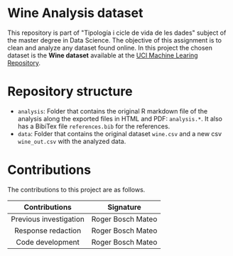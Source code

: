 # Wine Analysis dataset

This repository is part of "Tipología i cicle de vida de les dades" subject of the master degree in Data Science.
The objective of this assignment is to clean and analyze any dataset found online. In this project the chosen dataset is the __Wine dataset__ available at the [UCI Machine Learing Repository](https://archive.ics.uci.edu/ml/datasets/wine).

# Repository structure

* `analysis`: Folder that contains the original R markdown file of the analysis along the exported files in HTML and PDF: `analysis.*`. It also has a BibiTex file `references.bib` for the references.
* `data`: Folder that contains the original dataset `wine.csv` and a new csv `wine_out.csv` with the analyzed data.

# Contributions
The contributions to this project are as follows.


|      Contributions     |     Signature     |
|:----------------------:|:-----------------:|
| Previous investigation | Roger Bosch Mateo |
|   Response redaction   | Roger Bosch Mateo |
|    Code development    | Roger Bosch Mateo |
